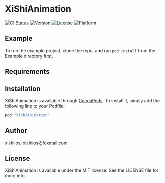# XiShiAnimation

[![CI Status](http://img.shields.io/travis/xishiios/XiShiAnimation.svg?style=flat)](https://travis-ci.org/xishiios/XiShiAnimation)
[![Version](https://img.shields.io/cocoapods/v/XiShiAnimation.svg?style=flat)](http://cocoapods.org/pods/XiShiAnimation)
[![License](https://img.shields.io/cocoapods/l/XiShiAnimation.svg?style=flat)](http://cocoapods.org/pods/XiShiAnimation)
[![Platform](https://img.shields.io/cocoapods/p/XiShiAnimation.svg?style=flat)](http://cocoapods.org/pods/XiShiAnimation)

## Example

To run the example project, clone the repo, and run `pod install` from the Example directory first.

## Requirements

## Installation

XiShiAnimation is available through [CocoaPods](http://cocoapods.org). To install
it, simply add the following line to your Podfile:

```ruby
pod "XiShiAnimation"
```

## Author

xishiios, xishiios@foxmail.com

## License

XiShiAnimation is available under the MIT license. See the LICENSE file for more info.
